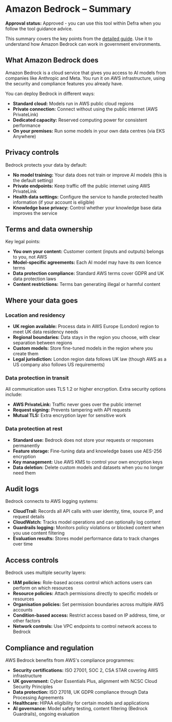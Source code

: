 # Amazon Bedrock – Summary

**Approval status:** Approved - you can use this tool within Defra when you follow the tool guidance advice.

This summary covers the key points from the [detailed guide](aws-bedrock-detailed.md). Use it to understand how Amazon Bedrock can work in government environments.

## What Amazon Bedrock does

Amazon Bedrock is a cloud service that gives you access to AI models from companies like Anthropic and Meta. You run it on AWS infrastructure, using the security and compliance features you already have.

You can deploy Bedrock in different ways:
- **Standard cloud:** Models run in AWS public cloud regions
- **Private connection:** Connect without using the public internet (AWS PrivateLink)
- **Dedicated capacity:** Reserved computing power for consistent performance
- **On your premises:** Run some models in your own data centres (via EKS Anywhere)

## Privacy controls

Bedrock protects your data by default:
- **No model training:** Your data does not train or improve AI models (this is the default setting)
- **Private endpoints:** Keep traffic off the public internet using AWS PrivateLink
- **Health data settings:** Configure the service to handle protected health information (if your account is eligible)
- **Knowledge base privacy:** Control whether your knowledge base data improves the service

## Terms and data ownership

Key legal points:
- **You own your content:** Customer content (inputs and outputs) belongs to you, not AWS
- **Model-specific agreements:** Each AI model may have its own licence terms
- **Data protection compliance:** Standard AWS terms cover GDPR and UK data protection laws
- **Content restrictions:** Terms ban generating illegal or harmful content

## Where your data goes

### Location and residency

- **UK region available:** Process data in AWS Europe (London) region to meet UK data residency needs
- **Regional boundaries:** Data stays in the region you choose, with clear separation between regions
- **Custom models:** Store fine-tuned models in the region where you create them
- **Legal jurisdiction:** London region data follows UK law (though AWS as a US company also follows US requirements)

### Data protection in transit

All communication uses TLS 1.2 or higher encryption. Extra security options include:
- **AWS PrivateLink:** Traffic never goes over the public internet
- **Request signing:** Prevents tampering with API requests
- **Mutual TLS:** Extra encryption layer for sensitive work

### Data protection at rest

- **Standard use:** Bedrock does not store your requests or responses permanently
- **Feature storage:** Fine-tuning data and knowledge bases use AES-256 encryption
- **Key management:** Use AWS KMS to control your own encryption keys
- **Data deletion:** Delete custom models and datasets when you no longer need them

## Audit logs

Bedrock connects to AWS logging systems:
- **CloudTrail:** Records all API calls with user identity, time, source IP, and request details
- **CloudWatch:** Tracks model operations and can optionally log content
- **Guardrails logging:** Monitors policy violations or blocked content when you use content filtering
- **Evaluation results:** Stores model performance data to track changes over time

## Access controls

Bedrock uses multiple security layers:
- **IAM policies:** Role-based access control which actions users can perform on which resources
- **Resource policies:** Attach permissions directly to specific models or resources
- **Organisation policies:** Set permission boundaries across multiple AWS accounts
- **Condition-based access:** Restrict access based on IP address, time, or other factors
- **Network controls:** Use VPC endpoints to control network access to Bedrock

## Compliance and regulation

AWS Bedrock benefits from AWS's compliance programmes:
- **Security certifications:** ISO 27001, SOC 2, CSA STAR covering AWS infrastructure
- **UK government:** Cyber Essentials Plus, alignment with NCSC Cloud Security Principles
- **Data protection:** ISO 27018, UK GDPR compliance through Data Processing Agreements
- **Healthcare:** HIPAA eligibility for certain models and applications
- **AI governance:** Model safety testing, content filtering (Bedrock Guardrails), ongoing evaluation
